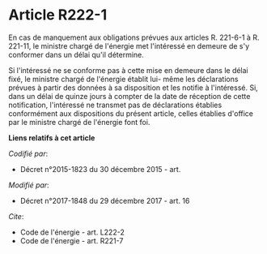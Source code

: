 # Article R222-1

En cas de manquement aux obligations prévues aux articles  R. 221-6-1 à R. 221-11, le ministre chargé de l'énergie met
l'intéressé en demeure de s'y conformer dans un délai qu'il détermine.

Si l'intéressé ne se conforme pas à cette mise en demeure dans le délai fixé, le ministre chargé de l'énergie établit lui-
même les déclarations prévues à partir des données à sa disposition et les notifie à l'intéressé. Si, dans un délai de quinze
jours à compter de la date de réception de cette notification, l'intéressé ne transmet pas de déclarations établies
conformément aux dispositions du présent article, celles établies d'office par le ministre chargé de l'énergie font foi.

**Liens relatifs à cet article**

_Codifié par_:

  - Décret n°2015-1823 du 30 décembre 2015 - art.

_Modifié par_:

  - Décret n°2017-1848 du 29 décembre 2017 - art. 16

_Cite_:

  - Code de l'énergie - art. L222-2
  - Code de l'énergie - art. R221-7
